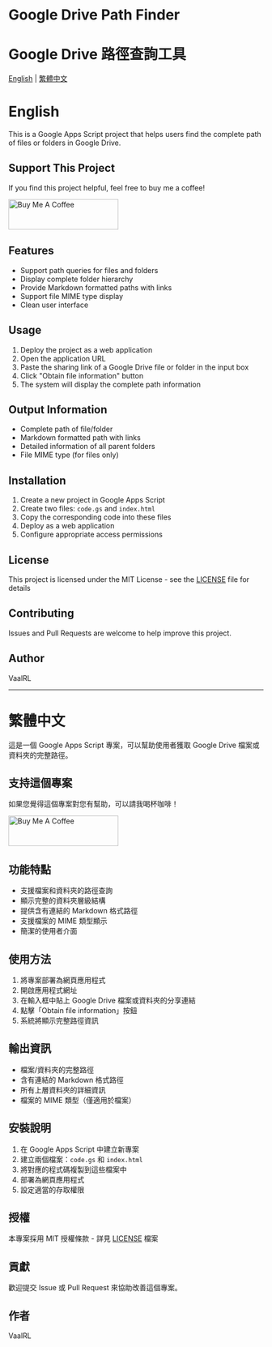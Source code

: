 # Google Drive Path Finder
# Google Drive 路徑查詢工具

[English](#english) | [繁體中文](#繁體中文)

# English

This is a Google Apps Script project that helps users find the complete path of files or folders in Google Drive.

## Support This Project

If you find this project helpful, feel free to buy me a coffee!

<a href="https://www.buymeacoffee.com/whoami885" target="_blank"> <img src="https://cdn.buymeacoffee.com/buttons/v2/default-yellow.png" alt="Buy Me A Coffee" height="60" width="217"> </a>

## Features

- Support path queries for files and folders
- Display complete folder hierarchy
- Provide Markdown formatted paths with links
- Support file MIME type display
- Clean user interface

## Usage

1. Deploy the project as a web application
2. Open the application URL
3. Paste the sharing link of a Google Drive file or folder in the input box
4. Click "Obtain file information" button
5. The system will display the complete path information

## Output Information

- Complete path of file/folder
- Markdown formatted path with links
- Detailed information of all parent folders
- File MIME type (for files only)

## Installation

1. Create a new project in Google Apps Script
2. Create two files: `code.gs` and `index.html`
3. Copy the corresponding code into these files
4. Deploy as a web application
5. Configure appropriate access permissions

## License

This project is licensed under the MIT License - see the [LICENSE](LICENSE) file for details

## Contributing

Issues and Pull Requests are welcome to help improve this project.

## Author

VaalRL

---

# 繁體中文

這是一個 Google Apps Script 專案，可以幫助使用者獲取 Google Drive 檔案或資料夾的完整路徑。

## 支持這個專案

如果您覺得這個專案對您有幫助，可以請我喝杯咖啡！

<a href="https://www.buymeacoffee.com/whoami885" target="_blank">
  <img src="https://cdn.buymeacoffee.com/buttons/v2/default-yellow.png" alt="Buy Me A Coffee" height="60" width="217">
</a>

## 功能特點

- 支援檔案和資料夾的路徑查詢
- 顯示完整的資料夾層級結構
- 提供含有連結的 Markdown 格式路徑
- 支援檔案的 MIME 類型顯示
- 簡潔的使用者介面

## 使用方法

1. 將專案部署為網頁應用程式
2. 開啟應用程式網址
3. 在輸入框中貼上 Google Drive 檔案或資料夾的分享連結
4. 點擊「Obtain file information」按鈕
5. 系統將顯示完整路徑資訊

## 輸出資訊

- 檔案/資料夾的完整路徑
- 含有連結的 Markdown 格式路徑
- 所有上層資料夾的詳細資訊
- 檔案的 MIME 類型（僅適用於檔案）

## 安裝說明

1. 在 Google Apps Script 中建立新專案
2. 建立兩個檔案：`code.gs` 和 `index.html`
3. 將對應的程式碼複製到這些檔案中
4. 部署為網頁應用程式
5. 設定適當的存取權限

## 授權

本專案採用 MIT 授權條款 - 詳見 [LICENSE](LICENSE) 檔案

## 貢獻

歡迎提交 Issue 或 Pull Request 來協助改善這個專案。

## 作者

VaalRL